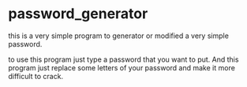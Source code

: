 # password_generator
this is a very simple program to generator or modified a very simple password. 

to use this program just type a password that you want to put. And this program just replace some letters of your password and make it more difficult to crack.
